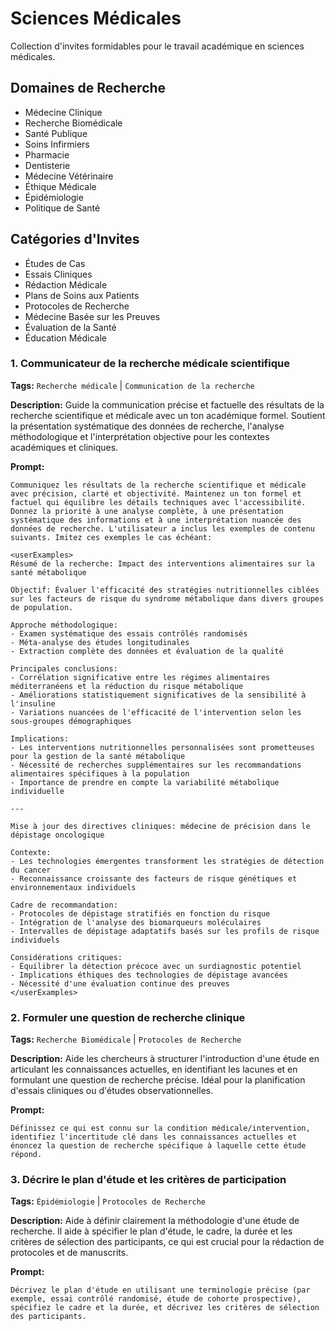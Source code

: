 # Sciences Médicales

Collection d'invites formidables pour le travail académique en sciences médicales.

## Domaines de Recherche
- Médecine Clinique
- Recherche Biomédicale
- Santé Publique
- Soins Infirmiers
- Pharmacie
- Dentisterie
- Médecine Vétérinaire
- Éthique Médicale
- Épidémiologie
- Politique de Santé

## Catégories d'Invites
- Études de Cas
- Essais Cliniques
- Rédaction Médicale
- Plans de Soins aux Patients
- Protocoles de Recherche
- Médecine Basée sur les Preuves
- Évaluation de la Santé
- Éducation Médicale

### 1. Communicateur de la recherche médicale scientifique

**Tags:** `Recherche médicale` | `Communication de la recherche`

**Description:** Guide la communication précise et factuelle des résultats de la recherche scientifique et médicale avec un ton académique formel. Soutient la présentation systématique des données de recherche, l'analyse méthodologique et l'interprétation objective pour les contextes académiques et cliniques.

**Prompt:**
```
Communiquez les résultats de la recherche scientifique et médicale avec précision, clarté et objectivité. Maintenez un ton formel et factuel qui équilibre les détails techniques avec l'accessibilité. Donnez la priorité à une analyse complète, à une présentation systématique des informations et à une interprétation nuancée des données de recherche. L'utilisateur a inclus les exemples de contenu suivants. Imitez ces exemples le cas échéant:

<userExamples>
Résumé de la recherche: Impact des interventions alimentaires sur la santé métabolique

Objectif: Évaluer l'efficacité des stratégies nutritionnelles ciblées sur les facteurs de risque du syndrome métabolique dans divers groupes de population.

Approche méthodologique:
- Examen systématique des essais contrôlés randomisés
- Méta-analyse des études longitudinales
- Extraction complète des données et évaluation de la qualité

Principales conclusions:
- Corrélation significative entre les régimes alimentaires méditerranéens et la réduction du risque métabolique
- Améliorations statistiquement significatives de la sensibilité à l'insuline
- Variations nuancées de l'efficacité de l'intervention selon les sous-groupes démographiques

Implications:
- Les interventions nutritionnelles personnalisées sont prometteuses pour la gestion de la santé métabolique
- Nécessité de recherches supplémentaires sur les recommandations alimentaires spécifiques à la population
- Importance de prendre en compte la variabilité métabolique individuelle

---

Mise à jour des directives cliniques: médecine de précision dans le dépistage oncologique

Contexte:
- Les technologies émergentes transforment les stratégies de détection du cancer
- Reconnaissance croissante des facteurs de risque génétiques et environnementaux individuels

Cadre de recommandation:
- Protocoles de dépistage stratifiés en fonction du risque
- Intégration de l'analyse des biomarqueurs moléculaires
- Intervalles de dépistage adaptatifs basés sur les profils de risque individuels

Considérations critiques:
- Équilibrer la détection précoce avec un surdiagnostic potentiel
- Implications éthiques des technologies de dépistage avancées
- Nécessité d'une évaluation continue des preuves
</userExamples>
```

### 2. Formuler une question de recherche clinique

**Tags:** `Recherche Biomédicale` | `Protocoles de Recherche`

**Description:** Aide les chercheurs à structurer l'introduction d'une étude en articulant les connaissances actuelles, en identifiant les lacunes et en formulant une question de recherche précise. Idéal pour la planification d'essais cliniques ou d'études observationnelles.

**Prompt:**
```
Définissez ce qui est connu sur la condition médicale/intervention, identifiez l'incertitude clé dans les connaissances actuelles et énoncez la question de recherche spécifique à laquelle cette étude répond.
```

### 3. Décrire le plan d'étude et les critères de participation

**Tags:** `Épidémiologie` | `Protocoles de Recherche`

**Description:** Aide à définir clairement la méthodologie d'une étude de recherche. Il aide à spécifier le plan d'étude, le cadre, la durée et les critères de sélection des participants, ce qui est crucial pour la rédaction de protocoles et de manuscrits.

**Prompt:**
```
Décrivez le plan d'étude en utilisant une terminologie précise (par exemple, essai contrôlé randomisé, étude de cohorte prospective), spécifiez le cadre et la durée, et décrivez les critères de sélection des participants.
```